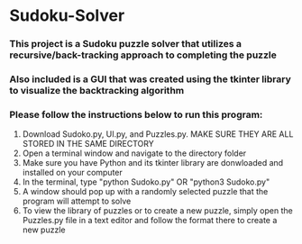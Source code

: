 # Sudoku-Solver
### This project is a Sudoku puzzle solver that utilizes a recursive/back-tracking approach to completing the puzzle
### Also included is a GUI that was created using the tkinter library to visualize the backtracking algorithm
### Please follow the instructions below to run this program:
1. Download Sudoko.py, UI.py, and Puzzles.py. MAKE SURE THEY ARE ALL STORED IN THE SAME DIRECTORY
2. Open a terminal window and navigate to the directory folder
3. Make sure you have Python and its tkinter library are donwloaded and installed on your computer
4. In the terminal, type "python Sudoko.py" OR "python3 Sudoko.py"
5. A window should pop up with a randomly selected puzzle that the program will attempt to solve
6. To view the library of puzzles or to create a new puzzle, simply open the Puzzles.py file in a text editor and follow the format there to create a new puzzle
